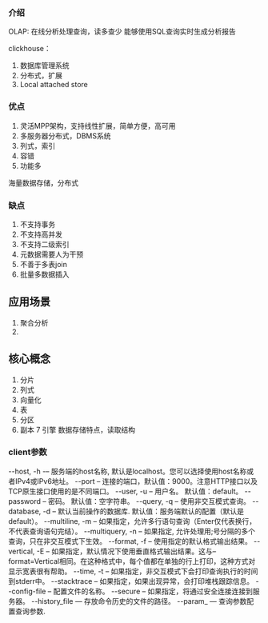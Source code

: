 ### 介绍

OLAP: 在线分析处理查询，读多查少
能够使用SQL查询实时生成分析报告


clickhouse： 
1. 数据库管理系统
2. 分布式，扩展
3. Local attached store 


### 优点

1. 灵活MPP架构，支持线性扩展，简单方便，高可用
2. 多服务器分布式，DBMS系统
3. 列式，索引
4. 容错
5. 功能多

海量数据存储，分布式


### 缺点
1. 不支持事务
2. 不支持高并发
3. 不支持二级索引
4. 元数据需要人为干预
5. 不善于多表join
6. 批量多数据插入



## 应用场景
1. 聚合分析
2. 



## 核心概念

1. 分片
2. 列式
3. 向量化
4. 表
5. 分区
6. 副本
7 引擎 数据存储特点，读取结构





### client参数

--host, -h -– 服务端的host名称, 默认是localhost。您可以选择使用host名称或者IPv4或IPv6地址。
--port – 连接的端口，默认值：9000。注意HTTP接口以及TCP原生接口使用的是不同端口。
--user, -u – 用户名。 默认值：default。
--password – 密码。 默认值：空字符串。
--query, -q – 使用非交互模式查询。
--database, -d – 默认当前操作的数据库. 默认值：服务端默认的配置（默认是default）。
--multiline, -m – 如果指定，允许多行语句查询（Enter仅代表换行，不代表查询语句完结）。
--multiquery, -n – 如果指定, 允许处理用;号分隔的多个查询，只在非交互模式下生效。
--format, -f – 使用指定的默认格式输出结果。
--vertical, -E – 如果指定，默认情况下使用垂直格式输出结果。这与–format=Vertical相同。在这种格式中，每个值都在单独的行上打印，这种方式对显示宽表很有帮助。
--time, -t – 如果指定，非交互模式下会打印查询执行的时间到stderr中。
--stacktrace – 如果指定，如果出现异常，会打印堆栈跟踪信息。
--config-file – 配置文件的名称。
--secure – 如果指定，将通过安全连接连接到服务器。
--history_file — 存放命令历史的文件的路径。
--param_<name> — 查询参数配置查询参数.




